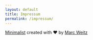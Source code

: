 ```yaml
---
layout: default
title: Impressum
permalink: /impressum/
---
```

  <p>
    <a href="https://github.com/Trybnetic/minimalist/">Minimalist</a> created with &#9829; by <a href="https://github.com/Trybnetic/">Marc Weitz</a>
  </p>
